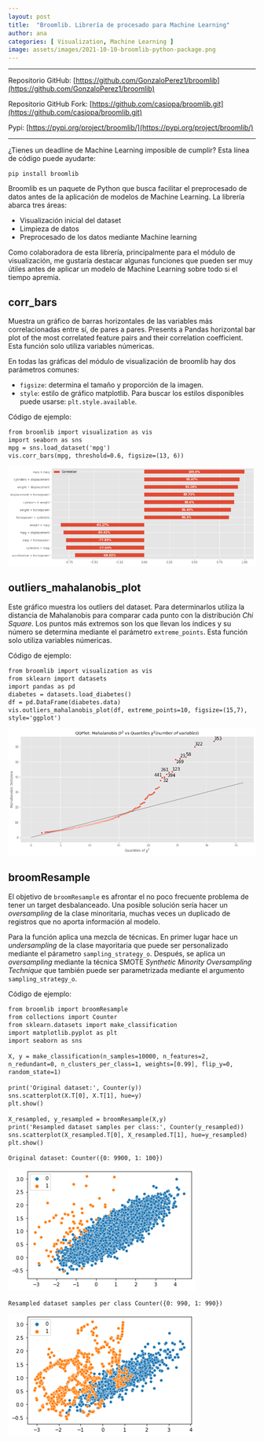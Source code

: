 ```yaml
---
layout: post
title:  "Broomlib. Librería de procesado para Machine Learning"
author: ana
categories: [ Visualization, Machine Learning ]
image: assets/images/2021-10-10-broomlib-python-package.png
---
```


---

Repositorio GitHub: [https://github.com/GonzaloPerez1/broomlib](https://github.com/GonzaloPerez1/broomlib)

Repositorio GitHub Fork: [https://github.com/casiopa/broomlib.git](https://github.com/casiopa/broomlib.git)

Pypi: [https://pypi.org/project/broomlib/](https://pypi.org/project/broomlib/)

---

¿Tienes un deadline de Machine Learning imposible de cumplir? Esta línea de código puede ayudarte:
```
pip install broomlib
```

Broomlib es un paquete de Python que busca facilitar el preprocesado de datos antes de la aplicación de modelos de Machine Learning. La librería abarca tres áreas:
- Visualización inicial del dataset
- Limpieza de datos
- Preprocesado de los datos mediante Machine learning

Como colaboradora de esta librería, principalmente para el módulo de visualización, me gustaría destacar algunas funciones que pueden ser muy útiles antes de aplicar un modelo de Machine Learning sobre todo si el tiempo apremia.

## corr_bars
Muestra un gráfico de barras horizontales de las variables más correlacionadas entre sí, de pares a pares. 
Presents a Pandas horizontal bar plot of the most correlated feature pairs and their correlation coefficient.
Esta función solo utiliza variables númericas.

En todas las gráficas del módulo de visualización de broomlib hay dos parámetros comunes:
- `figsize`: determina el tamaño y proporción de la imagen.
- `style`: estilo de gráfico matplotlib. Para buscar los estilos disponibles puede usarse: `plt.style.available`.


Código de ejemplo:
```
from broomlib import visualization as vis
import seaborn as sns
mpg = sns.load_dataset('mpg')
vis.corr_bars(mpg, threshold=0.6, figsize=(13, 6))
```

![](/assets/images/2021-10-10-broomlib_corr_bars.png)


## outliers_mahalanobis_plot
Este gráfico muestra los outliers del dataset. Para determinarlos utiliza la distancia de Mahalanobis para comparar cada punto con la distribución *Chi Square*. Los puntos más extremos son los que llevan los índices y su número se determina mediante el parámetro `extreme_points`. Esta función solo utiliza variables númericas.

Código de ejemplo:
```
from broomlib import visualization as vis
from sklearn import datasets
import pandas as pd
diabetes = datasets.load_diabetes()
df = pd.DataFrame(diabetes.data)
vis.outliers_mahalanobis_plot(df, extreme_points=10, figsize=(15,7), style='ggplot')
```

![](/assets/images/2021-10-10-broomlib_outliers_mahalanobis_plot.png)



## broomResample
El objetivo de `broomResample` es afrontar el no poco frecuente problema de tener un target desbalanceado. Una posible solución sería hacer un *oversampling* de la clase minoritaria, muchas veces un duplicado de registros que no aporta información al modelo.

Para la función aplica una mezcla de técnicas. En primer lugar hace un *undersampling* de la clase mayoritaria que puede ser personalizado mediante el párametro `sampling_strategy_o`. Después, se aplica un *oversampling* mediante la técnica SMOTE *Synthetic Minority Oversampling Technique* que también puede ser parametrizada mediante el argumento `sampling_strategy_o`.

Código de ejemplo:

```
from broomlib import broomResample
from collections import Counter
from sklearn.datasets import make_classification
import matplotlib.pyplot as plt
import seaborn as sns

X, y = make_classification(n_samples=10000, n_features=2, n_redundant=0, n_clusters_per_class=1, weights=[0.99], flip_y=0, random_state=1)

print('Original dataset:', Counter(y))
sns.scatterplot(X.T[0], X.T[1], hue=y)
plt.show()

X_resampled, y_resampled = broomResample(X,y)
print('Resampled dataset samples per class:', Counter(y_resampled))
sns.scatterplot(X_resampled.T[0], X_resampled.T[1], hue=y_resampled)
plt.show()
```

 `Original dataset: Counter({0: 9900, 1: 100})`

![](/assets/images/2021-10-10-broomlib-resample01.png)

`Resampled dataset samples per class Counter({0: 990, 1: 990})`

![](/assets/images/2021-10-10-broomlib-resample02.png)
